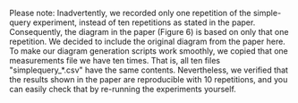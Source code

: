 Please note: Inadvertently, we recorded only one repetition of the simple-query experiment, instead of ten repetitions as stated in the paper.
Consequently, the diagram in the paper (Figure 6) is based on only that one repetition.
We decided to include the original diagram from the paper here.
To make our diagram generation scripts work smoothly, we copied that one measurements file we have ten times.
That is, all ten files "simplequery_*.csv" have the same contents.
Nevertheless, we verified that the results shown in the paper are reproducible with 10 repetitions, and you can easily check that by re-running the experiments yourself.
